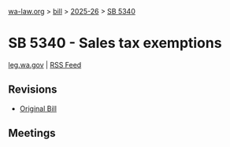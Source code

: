 [wa-law.org](/) > [bill](/bill/) > [2025-26](/bill/2025-26/) > [SB 5340](/bill/2025-26/sb/5340/)

# SB 5340 - Sales tax exemptions
[leg.wa.gov](https://app.leg.wa.gov/billsummary?BillNumber=5340&Year=2025&Initiative=false) | [RSS Feed](./rss.xml)

## Revisions
* [Original Bill](1/)

## Meetings